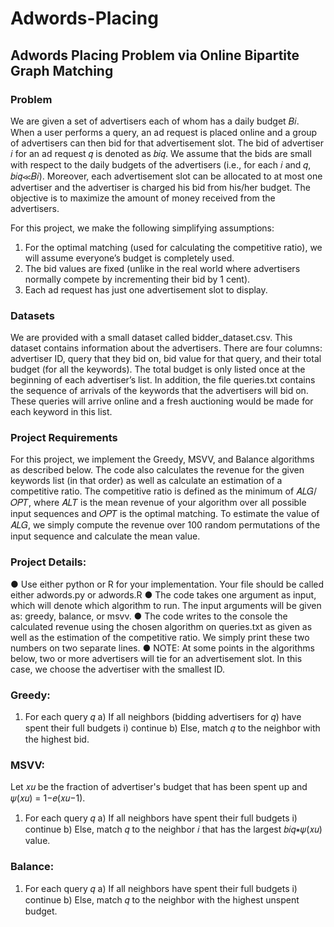 # Adwords-Placing
## Adwords Placing Problem via Online Bipartite Graph Matching


### Problem
We are given a set of advertisers each of whom has a daily budget 𝐵𝑖. When a user performs a query, an ad request is placed online and a group of advertisers can then bid for that advertisement slot. The bid of advertiser 𝑖 for an ad request 𝑞 is denoted as 𝑏𝑖𝑞. We assume that the bids are small with respect to the daily budgets of the advertisers (i.e., for each 𝑖 and 𝑞, 𝑏𝑖𝑞≪𝐵𝑖). Moreover, each advertisement slot can be allocated to at most one advertiser and the advertiser is charged his bid from his/her budget. The objective is to maximize the amount of money received from the advertisers.

For this project, we make the following simplifying assumptions:
1. For the optimal matching (used for calculating the competitive ratio), we will assume everyone’s budget is completely used.
2. The bid values are fixed (unlike in the real world where advertisers normally compete by incrementing their bid by 1 cent).
3. Each ad request has just one advertisement slot to display.


### Datasets
We are provided with a small dataset called bidder_dataset.csv. This dataset contains information about the advertisers. There are four columns: advertiser ID, query that they bid on, bid value for that query, and their total budget (for all the keywords). The total budget is only listed once at the beginning of each advertiser’s list.
In addition, the file queries.txt contains the sequence of arrivals of the keywords that the advertisers will bid on. These queries will arrive online and a fresh auctioning would be made for each keyword in this list.

### Project Requirements
For this project, we implement the Greedy, MSVV, and Balance algorithms as described below. The code also calculates the revenue for the given keywords list (in that order) as well as calculate an estimation of a competitive ratio. The competitive ratio is defined as the minimum of 𝐴𝐿𝐺/𝑂𝑃𝑇, where 𝐴𝐿𝑇 is the mean revenue of your algorithm over all possible input sequences and 𝑂𝑃𝑇 is the optimal matching. To estimate the value of 𝐴𝐿𝐺, we simply compute the revenue over 100 random permutations of the input sequence and calculate the mean value.

### Project Details:
● Use either python or R for your implementation. Your file should be called either adwords.py or adwords.R
● The code takes one argument as input, which will denote which algorithm to run. The input arguments will be given as: greedy, balance, or msvv.
● The code writes to the console the calculated revenue using the chosen algorithm on queries.txt as given as well as the estimation of the competitive ratio. We simply print these two numbers on two separate lines.
● NOTE: At some points in the algorithms below, two or more advertisers will tie for an advertisement slot. In this case, we choose the advertiser with the smallest ID.

### Greedy:
1) For each query 𝑞
  a) If all neighbors (bidding advertisers for 𝑞) have spent their full budgets
    i) continue
  b) Else, match 𝑞 to the neighbor with the highest bid.

### MSVV:
Let 𝑥𝑢 be the fraction of advertiser's budget that has been spent up and 𝜓(𝑥𝑢) = 1−𝑒(𝑥𝑢−1).
1) For each query 𝑞
  a) If all neighbors have spent their full budgets
    i) continue
  b) Else, match 𝑞 to the neighbor 𝑖 that has the largest 𝑏𝑖𝑞∗𝜓(𝑥𝑢) value.

### Balance:
1) For each query 𝑞
  a) If all neighbors have spent their full budgets
    i) continue
  b) Else, match 𝑞 to the neighbor with the highest unspent budget. 
